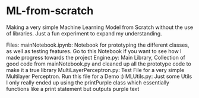 # ML-from-scratch
Making a very simple Machine Learning Model from Scratch without the use of libraries. Just a fun experiment to expand my understanding.

Files:
mainNotebook.ipynb:         Notebook for prototyping the different classes, as well as testing features. Go to this Notebook if you want to see how I made progress towards the project
Engine.py:                  Main Library, Collection of good code from mainNotebook.py and cleaned up all the prototype code to make it a true library
MultiLayerPerceptron.py:    Test File for a very simple Multilayer Perceptron. Run this file for a Demo :)
MLUtils.py:                 Just some Utils I only really ended up using the printPurple class which essentially functions like a print statement but outputs purple text